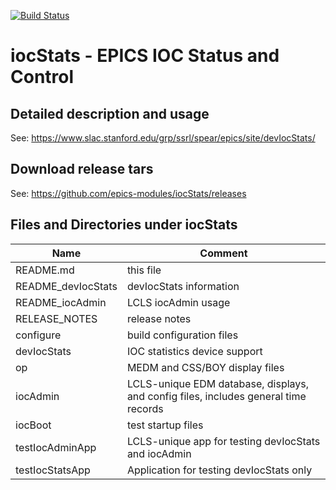 [![Build Status](https://travis-ci.org/epics-modules/iocStats.svg?branch=master)](https://travis-ci.org/epics-modules/iocStats)

# iocStats - EPICS IOC Status and Control

## Detailed description and usage
See:
https://www.slac.stanford.edu/grp/ssrl/spear/epics/site/devIocStats/

## Download release tars
See:
https://github.com/epics-modules/iocStats/releases

## Files and Directories under iocStats

Name                 | Comment
-----                | -----
README.md            | this file
README_devIocStats   | devIocStats information
README_iocAdmin      | LCLS iocAdmin usage
RELEASE_NOTES        | release notes
configure            | build configuration files
devIocStats          | IOC statistics device support
op                   | MEDM and CSS/BOY display files
iocAdmin             | LCLS-unique EDM database, displays, and config files, includes general time records
iocBoot              | test startup files
testIocAdminApp      | LCLS-unique app for testing devIocStats and iocAdmin
testIocStatsApp      | Application for testing devIocStats only
